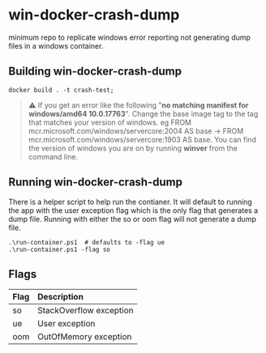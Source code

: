 # win-docker-crash-dump
minimum repo to replicate windows error reporting not generating dump files in a windows container.

## Building win-docker-crash-dump

    docker build . -t crash-test;
> :warning: If you get an error like the following "**no matching manifest for windows/amd64 10.0.17763**".  Change the base image tag to the tag that matches your version of windows. 
eg FROM mcr.microsoft.com/windows/servercore:2004 AS base -> FROM mcr.microsoft.com/windows/servercore:1903 AS base.  You can find the version of windows you are on by running **winver** from the command line. 

## Running win-docker-crash-dump
There is a helper script to help run the contianer.  It will default to running the app with the user exception flag which is the only flag that generates a dump file.  Running with either the so or oom flag will not generate a dump file.

    .\run-container.ps1  # defaults to -flag ue
    .\run-container.ps1 -flag so

## Flags

| Flag      | Description               |
|:----------|:--------------------------|
| so        | StackOverflow exception   |
| ue        | User exception            |
| oom       | OutOfMemory exception     |